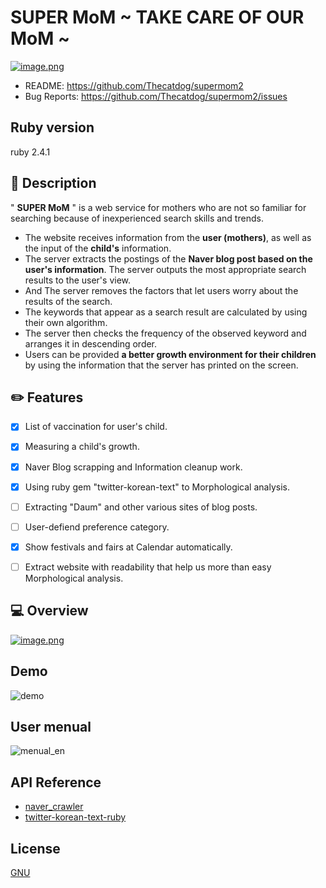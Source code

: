 SUPER MoM ~ TAKE CARE OF OUR MoM ~
=========
[![image.png](https://s1.postimg.org/53zo00l4wv/image.png)](https://postimg.org/image/1kdqa7if4r/)

* README:       https://github.com/Thecatdog/supermom2
* Bug Reports:  https://github.com/Thecatdog/supermom2/issues

## Ruby version 

ruby 2.4.1

## :star2: Description
" **SUPER MoM** " is a web service for mothers who are not so familiar for searching because of inexperienced search skills and trends.

* The website receives information from the **user (mothers)**, as well as the input of the **child's** information.
* The server extracts the postings of the **Naver blog post based on the user's information**. The server outputs the most appropriate search results to the user's view.
* And The server removes the factors that let users worry about the results of the search. 
* The keywords that appear as a search result are calculated by using their own algorithm.
* The server then checks the frequency of the observed keyword and arranges it in descending order.
* Users can be provided **a better growth environment for their children** by using the information that the server has printed on the screen.

## :pencil2: Features

- [x] List of vaccination for user's child.
- [x] Measuring a child's growth.
- [x] Naver Blog scrapping and Information cleanup work.
- [x] Using ruby gem "twitter-korean-text" to Morphological analysis. 
- [ ] Extracting "Daum" and other various sites of blog posts.
- [ ] User-defiend preference category.
- [x] Show festivals and fairs at Calendar automatically.
- [ ] Extract website with readability that help us more than easy Morphological analysis.


## :computer: Overview
[![image.png](https://s1.postimg.org/4r89tu4kv3/image.png)](https://postimg.org/image/96qoz3gz2z/)

## Demo

![demo](https://github.com/Thecatdog/supermom2/blob/master/supermom_demo.gif)

## User menual

<img src='https://s1.postimg.org/6e5iu4b4ct/menual_en.png' border='0' alt='menual_en'/>

## API Reference

* [naver_crawler](https://github.com/Thecatdog/naver_crawler)
* [twitter-korean-text-ruby](https://github.com/twitter/twitter-korean-text)

## License
[GNU](https://github.com/Thecatdog/supermom2/blob/master/LICENSE)
